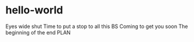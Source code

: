 # hello-world
Eyes wide shut
Time to put a stop to all this BS 
Coming to get you soon
The beginning of the end PLAN
